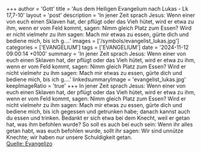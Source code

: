 +++
author = 'Gott'
title = 'Aus dem Heiligen Evangelium nach Lukas - Lk 17,7-10'
layout = 'post'
description = 'In jener Zeit sprach Jesus: Wenn einer von euch einen Sklaven hat, der pflügt oder das Vieh hütet, wird er etwa zu ihm, wenn er vom Feld kommt, sagen: Nimm gleich Platz zum Essen? Wird er nicht vielmehr zu ihm sagen: Mach mir etwas zu essen, gürte dich und bediene mich, bis ich g....'
images = ['/symbols/evangelist_lukas.jpg']
categories = ['EVANGELIUM']
tags = ['EVANGELIUM']
date = '2024-11-12 09:00:14 +0100'
summary = 'In jener Zeit sprach Jesus: Wenn einer von euch einen Sklaven hat, der pflügt oder das Vieh hütet, wird er etwa zu ihm, wenn er vom Feld kommt, sagen: Nimm gleich Platz zum Essen? Wird er nicht vielmehr zu ihm sagen: Mach mir etwas zu essen, gürte dich und bediene mich, bis ich g....'
linkedsummaryImage = 'evangelist_lukas.jpg'
keepImageRatio = 'true'
+++
In jener Zeit sprach Jesus: Wenn einer von euch einen Sklaven hat, der pflügt oder das Vieh hütet, wird er etwa zu ihm, wenn er vom Feld kommt, sagen: Nimm gleich Platz zum Essen?
Wird er nicht vielmehr zu ihm sagen: Mach mir etwas zu essen, gürte dich und bediene mich, bis ich gegessen und getrunken habe; danach kannst auch du essen und trinken.<!--more-->
Bedankt er sich etwa bei dem Knecht, weil er getan hat, was ihm befohlen wurde?
So soll es auch bei euch sein: Wenn ihr alles getan habt, was euch befohlen wurde, sollt ihr sagen: Wir sind unnütze Knechte; wir haben nur unsere Schuldigkeit getan.<br> [Quelle: Evangelizo](https://evangeliumtagfuertag.org/DE/gospel)